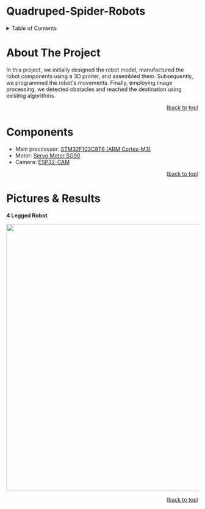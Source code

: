 # Quadruped-Spider-Robots

<!-- TABLE OF CONTENTS -->
<details>
  <summary>Table of Contents</summary>
  <ol>
    <li><a href="#about-the-project">About The Project</a></li>
    <li><a href="#components">Components</a></li>
    <li><a href="#pictures">Pictures & Results</a></li>
    <li><a href="#refereces">Refereces</a></li>
    <li><a href="#contact">Contact</a></li>
  </ol>
</details>

<!-- ABOUT THE PROJECT -->
# About The Project

In this project, we initially designed the robot model, manufactured the robot components using a 3D printer, and assembled them. Subsequently, we programmed the robot's movements. Finally, employing image processing, we detected obstacles and reached the destination using existing algorithms.

<p align="right">(<a href="#top">back to top</a>)</p>

# Components
 * Main proccessor: [STM32F103C8T6 (ARM Cortex-M3)](https://amjadkala.com/product/stm32f103c8t6-board/)
 * Motor: [Servo Motor SG90](https://eshop.eca.ir/%D8%B3%D8%B1%D9%88%D9%88%D9%85%D9%88%D8%AA%D9%88%D8%B12551-%D8%B3%D8%B1%D9%88-%D9%85%D9%88%D8%AA%D9%88%D8%B1-t-pro-mini-servo-sg90-9g-servo.html)
 * Camera: [ESP32-CAM](https://eshop.eca.ir/%D9%85%D8%A7%DA%98%D9%88%D9%84-%D9%BE%D8%B1%D8%AF%D8%A7%D8%B2%D8%B4-%D8%AA%D8%B5%D9%88%DB%8C%D8%B1-%D9%88-%D8%AF%D9%88%D8%B1%D8%A8%DB%8C%D9%86/11228-%D9%85%D8%A7%DA%98%D9%88%D9%84-%D9%88%D8%A7%DB%8C-%D9%81%D8%A7%DB%8C-%D9%88-%D8%A8%D9%84%D9%88%D8%AA%D9%88%D8%AB-esp32-cam-%D8%A8%D8%A7-%D8%AF%D9%88%D8%B1%D8%A8%DB%8C%D9%86-2-%D9%85%DA%AF%D8%A7%D9%BE%DB%8C%DA%A9%D8%B3%D9%84-ov2640.html) 
 
<p align="right">(<a href="#top">back to top</a>)</p>

<!-- PARTS -->
# Pictures & Results

**4 Legged Robot**

<p> <img src="/../../Payan Name/4_Legged_Robot(Mohammad_Barabadi)/Images/CH5/IMG_1.jpg" width="700"> </p> 
<p align="right">(<a href="#top">back to top</a>)</p>